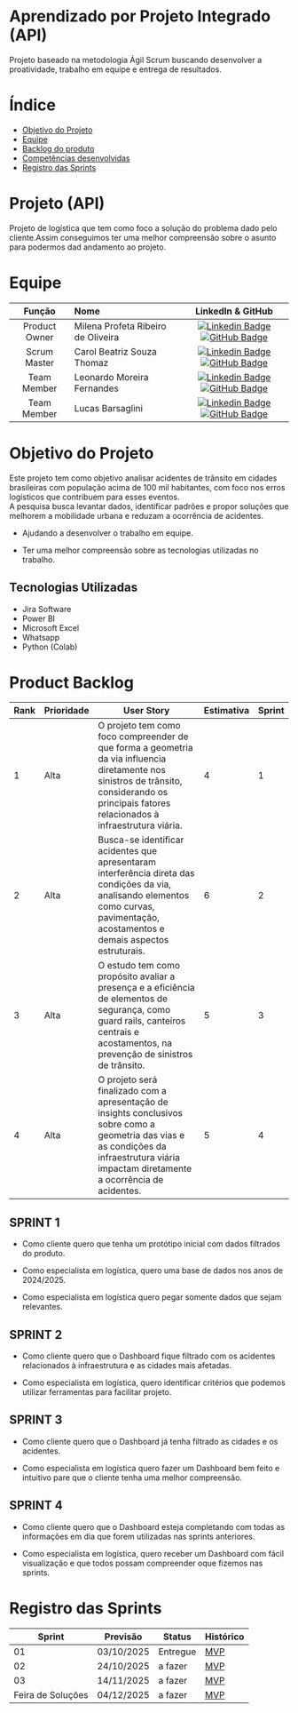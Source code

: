 # Aprendizado por Projeto Integrado (API)


Projeto baseado na metodologia Ágil Scrum buscando desenvolver a proatividade, trabalho em equipe e entrega de resultados.

# Índice
* [Objetivo do Projeto](#objetivo-do-projeto)
* [Equipe](#Equipe)
* [Backlog do produto](#Product-Backlog)
* [Competências desenvolvidas](#competências-desenvolvidas)
* [Registro das Sprints](#Registro-das-Sprints)


# Projeto (API) 
Projeto de logística que tem como foco a solução do problema dado pelo cliente.Assim conseguimos ter uma melhor compreensão sobre o asunto para podermos dad andamento ao projeto.

# Equipe
|    Função     | Nome                                  |                                                                                                                                                      LinkedIn & GitHub                                                                                                                                                      |    
| :-----------: | :------------------------------------ | :-------------------------------------------------------------------------------------------------------------------------------------------------------------------------------------------------------------------------------------------------------------------------------------------------------------------------: |
| Product Owner | Milena Profeta Ribeiro de Oliveira |     [![Linkedin Badge](https://img.shields.io/badge/Linkedin-blue?style=flat-square&logo=Linkedin&logoColor=white)](https://www.linkedin.com/in/milena-profeta-de-oliveira-3a710220a?utm_source=share&utm_campaign=share_via&utm_content=profile&utm_medium=android_app) [![GitHub Badge](https://img.shields.io/badge/GitHub-111217?style=flat-square&logo=github&logoColor=white)](https://github.com/MilenaProfeta)              |
| Scrum Master  | Carol Beatriz Souza Thomaz |            [![Linkedin Badge](https://img.shields.io/badge/Linkedin-blue?style=flat-square&logo=Linkedin&logoColor=white)](https://www.linkedin.com/in/caroline-thomaz-33905718a/) [![GitHub Badge](https://img.shields.io/badge/GitHub-111217?style=flat-square&logo=github&logoColor=white)](https://github.com/cah)
| Team Member   | Leonardo Moreira Fernandes |         [![Linkedin Badge](https://img.shields.io/badge/Linkedin-blue?style=flat-square&logo=Linkedin&logoColor=white)](https://www.linkedin.com/in/leonardo-fernandes-8a28252b3/) [![GitHub Badge](https://img.shields.io/badge/GitHub-111217?style=flat-square&logo=github&logoColor=white)](https://github.com/Leo695)        |
|  Team Member  | Lucas Barsaglini |   [![Linkedin Badge](https://img.shields.io/badge/Linkedin-blue?style=flat-square&logo=Linkedin&logoColor=white)](https://www.linkedin.com/in/lucas-barsaglini-71774b188/) [![GitHub Badge](https://img.shields.io/badge/GitHub-111217?style=flat-square&logo=github&logoColor=white)](https://github.com/Barsaglini99)   |

# Objetivo do Projeto
 Este projeto tem como objetivo analisar acidentes de trânsito em cidades brasileiras com população acima de 100 mil habitantes, com foco nos erros logísticos que contribuem para esses eventos.  
A pesquisa busca levantar dados, identificar padrões e propor soluções que melhorem a mobilidade urbana e reduzam a ocorrência de acidentes.

* Ajudando a desenvolver o trabalho em equipe.

* Ter uma melhor compreensão sobre as tecnologias utilizadas no trabalho.




## Tecnologias Utilizadas

* Jira Software
* Power BI
* Microsoft Excel
* Whatsapp 
* Python (Colab)
  



# Product Backlog

| Rank | Prioridade | User Story                                                                                                |   Estimativa    | Sprint                                                                                                       
|------|------------|------------|-----------------|---------------------------------------------------------------------------------------------------------------
| 1    | Alta       |O projeto tem como foco compreender de que forma a geometria da via influencia diretamente nos sinistros de trânsito, considerando os principais fatores relacionados à infraestrutura viária. | 4              | 1
| 2    | Alta       |Busca-se identificar acidentes que apresentaram interferência direta das condições da via, analisando elementos como curvas, pavimentação, acostamentos e demais aspectos estruturais.                          | 6             | 2
| 3    | Alta       |O estudo tem como propósito avaliar a presença e a eficiência de elementos de segurança, como guard rails, canteiros centrais e acostamentos, na prevenção de sinistros de trânsito.                  | 5              | 3
| 4    | Alta       |O projeto será finalizado com a apresentação de insights conclusivos sobre como a geometria das vias e as condições da infraestrutura viária impactam diretamente a ocorrência de acidentes.                 | 5             | 4



   

             

 ## SPRINT 1

* Como cliente quero que tenha um protótipo inicial com dados filtrados do produto.
 
* Como especialista em logística, quero uma base de dados nos anos de 2024/2025.

* Como especialista em logística quero pegar somente dados que sejam relevantes.
                                                                   

                                     

## SPRINT 2                                                                

* Como cliente quero que o Dashboard fique filtrado com os acidentes relacionados à infraestrutura e as cidades mais afetadas.

* Como especialista em logística, quero  identificar critérios que podemos utilizar ferramentas para facilitar 
projeto.                                                                                                                                                 

## SPRINT 3 
                          
* Como cliente quero que o Dashboard já tenha filtrado as cidades e os acidentes.

* Como especialista em logística quero fazer um Dashboard bem feito e intuitivo pare que o cliente tenha uma melhor compreensão.



 ## SPRINT 4

* Como cliente quero que o Dashboard esteja completando com todas as informações em dia que forem utilizadas nas sprints anteriores.

* Como especialista em logística, quero receber um Dashboard com fácil visualização e que todos possam compreender oque fizemos nas sprints.


  
# Registro das Sprints

| Sprint            | Previsão   | Status   | Histórico |
|-------------------|------------|----------|-----------|
| 01                | 03/10/2025 | Entregue   | [MVP](MVP/sp1.md)  |
| 02                | 24/10/2025 | a fazer  | [MVP](MVP/sp2.md)  |
| 03                | 14/11/2025 | a fazer  | [MVP](MVP/sp3.md)  |
| Feira de Soluções | 04/12/2025 | a fazer  | [MVP](#)  |

